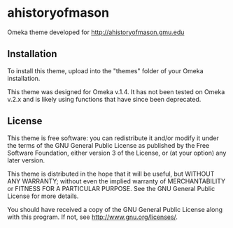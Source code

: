 # ahistoryofmason
Omeka theme developed for http://ahistoryofmason.gmu.edu

## Installation
To install this theme, upload into the "themes" folder of your Omeka installation.

This theme was designed for Omeka v.1.4. It has not been tested on Omeka v.2.x and is likely using functions that have since been deprecated. 

## License
This theme is free software: you can redistribute it and/or modify it under the terms of the GNU General Public License as published by the Free Software Foundation, either version 3 of the License, or (at your option) any later version.

This theme is distributed in the hope that it will be useful, but WITHOUT ANY WARRANTY; without even the implied warranty of MERCHANTABILITY or FITNESS FOR A PARTICULAR PURPOSE. See the GNU General Public License for more details.

You should have received a copy of the GNU General Public License along with this program. If not, see http://www.gnu.org/licenses/.
